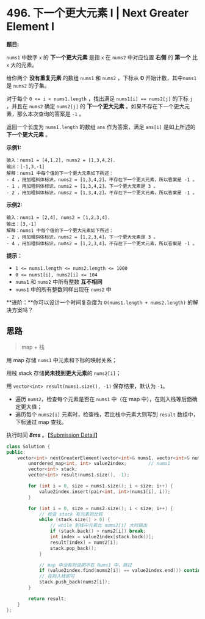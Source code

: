 # 496. 下一个更大元素 I | Next Greater Element I

**题目:**

`nums1` 中数字 `x` 的 **下一个更大元素** 是指 `x` 在 `nums2` 中对应位置 **右侧** 的 **第一个** 比 `x` 大的元素。

给你两个 **没有重复元素** 的数组 `nums1` 和 `nums2` ，下标从 **0** 开始计数，其中`nums1` 是 `nums2` 的子集。

对于每个 `0 <= i < nums1.length` ，找出满足 `nums1[i] == nums2[j]` 的下标 `j` ，并且在 `nums2` 确定 `nums2[j]` 的 **下一个更大元素** 。如果不存在下一个更大元素，那么本次查询的答案是 `-1` 。

返回一个长度为 `nums1.length` 的数组 `ans` 作为答案，满足 `ans[i]` 是如上所述的 **下一个更大元素** 。

**示例1:**

```
输入：nums1 = [4,1,2], nums2 = [1,3,4,2].
输出：[-1,3,-1]
解释：nums1 中每个值的下一个更大元素如下所述：
- 4 ，用加粗斜体标识，nums2 = [1,3,4,2]。不存在下一个更大元素，所以答案是 -1 。
- 1 ，用加粗斜体标识，nums2 = [1,3,4,2]。下一个更大元素是 3 。
- 2 ，用加粗斜体标识，nums2 = [1,3,4,2]。不存在下一个更大元素，所以答案是 -1 。
```

**示例2:**

```
输入：nums1 = [2,4], nums2 = [1,2,3,4].
输出：[3,-1]
解释：nums1 中每个值的下一个更大元素如下所述：
- 2 ，用加粗斜体标识，nums2 = [1,2,3,4]。下一个更大元素是 3 。
- 4 ，用加粗斜体标识，nums2 = [1,2,3,4]。不存在下一个更大元素，所以答案是 -1 。
```

**提示：**

- `1 <= nums1.length <= nums2.length <= 1000`
- `0 <= nums1[i], nums2[i] <= 104`
- `nums1` 和 `nums2` 中所有整数 **互不相同**
- `nums1` 中的所有整数同样出现在 `nums2` 中

**进阶：**你可以设计一个时间复杂度为 `O(nums1.length + nums2.length)` 的解决方案吗？

## 思路

> map + 栈

用 map 存储 `nums1` 中元素和下标的映射关系；

用栈 stack 存储**尚未找到更大元素**的 `nums2[i]`；

用 `vector<int> result(nums1.size(), -1)` 保存结果，默认为 `-1`。

- 遍历 `nums2`，检查每个元素是否在 `nums1` 中（在 map 中），在则入栈等后面确定更大值；
- 遍历每个 `nums2[i]` 元素时，检查栈，若比栈中元素大则写到 `result` 数组中，下标通过 map 查找。

执行时间 ***8ms*** 。【[Submission Detail](https://leetcode.cn/problems/next-greater-element-i/submissions/443648075/)】

```cpp
class Solution {
public:
    vector<int> nextGreaterElement(vector<int>& nums1, vector<int>& nums2) {
        unordered_map<int, int> value2index;        // nums1
        vector<int> stack;
        vector<int> result(nums1.size(), -1);

        for (int i = 0, size = nums1.size(); i < size; i++) {
            value2index.insert(pair<int, int>(nums1[i], i));
        }

        for (int i = 0, size = nums2.size(); i < size; i++) {
            // 检查 stack 有元素则比较
            while (stack.size() > 0) {
                // while 到栈中元素比 nums2[i] 大时跳出
                if (stack.back() > nums2[i]) break;
                int index = value2index[stack.back()];
                result[index] = nums2[i];
                stack.pop_back();
            }

            // map 中没有则说明不在 Nums1 中，跳过
            if (value2index.find(nums2[i]) == value2index.end()) continue;
            // 在则入栈即可
            stack.push_back(nums2[i]);
        }

        return result;
    }
};
```


